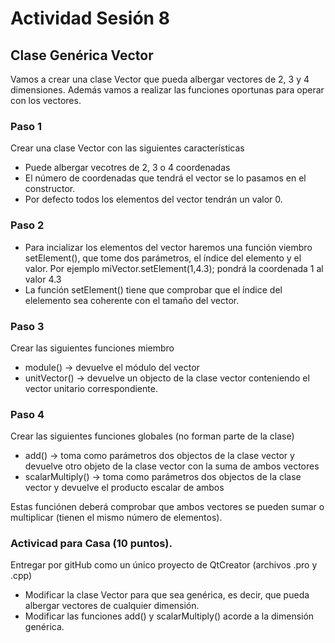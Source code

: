 # Actividad Sesión 8

## Clase Genérica Vector
Vamos a crear una clase Vector que pueda albergar vectores de 2, 3 y 4 dimensiones. Además vamos a realizar las funciones oportunas para operar con los vectores.

### Paso 1
Crear una clase Vector con las siguientes características
  - Puede albergar vecotres de 2, 3 o 4 coordenadas
  - El número de coordenadas que tendrá el vector se lo pasamos en el constructor.
  - Por defecto todos los elementos del vector tendrán un valor 0.

### Paso 2
  - Para incializar los elementos del vector haremos una función viembro setElement(), que tome dos parámetros, el índice del elemento y el valor. Por ejemplo miVector.setElement(1,4.3); pondrá la coordenada 1 al valor 4.3
  - La función setElement() tiene que comprobar que el índice del elelemento sea coherente con el tamaño del vector.

### Paso 3
Crear las siguientes funciones miembro
  - module() -> devuelve el módulo del vector
  - unitVector() -> devuelve un objecto de la clase vector conteniendo el vector unitario correspondiente.

### Paso 4
Crear las siguientes funciones globales (no forman parte de la clase)
 - add() -> toma como parámetros dos objectos de la clase vector y devuelve otro objeto de la clase vector con la suma de ambos vectores
 - scalarMultiply() -> toma como parámetros dos objectos de la clase vector y devuelve el producto escalar de ambos

Estas funciónen deberá comprobar que ambos vectores se pueden sumar o multiplicar (tienen el mismo número de elementos).

### Activicad para Casa (10 puntos).
Entregar por gitHub como  un único proyecto de QtCreator (archivos .pro y .cpp)

 - Modificar la clase Vector para que sea genérica, es decir, que pueda albergar vectores de cualquier dimensión.
 - Modificar las funciones add() y scalarMultiply() acorde a la dimensión genérica.
